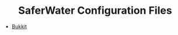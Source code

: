 <center><h1>SaferWater Configuration Files</h1></center>

<ul>
<li><a href="./bukkit/">Bukkit</a></li>
</ul>
